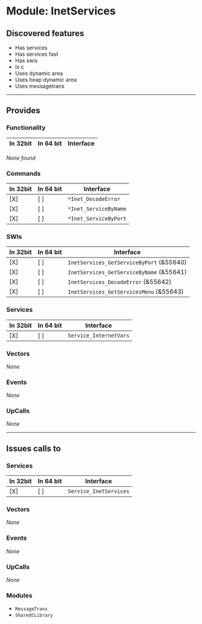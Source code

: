# Module: InetServices

## Discovered features


* Has services
* Has services fast
* Has swis
* Is c
* Uses dynamic area
* Uses heap dynamic area
* Uses messagetrans

---

## Provides

### Functionality

| In 32bit | In 64 bit | Interface |
|----------|-----------|-----------|

*None found*

### Commands


| In 32bit | In 64 bit | Interface |
|----------|-----------|-----------|
| [X]      | [ ]       | `*Inet_DecodeError` |
| [X]      | [ ]       | `*Inet_ServiceByName` |
| [X]      | [ ]       | `*Inet_ServiceByPort` |


### SWIs


| In 32bit | In 64 bit | Interface |
|----------|-----------|-----------|
| [X]      | [ ]       | `InetServices_GetServiceByPort` (&55640) |
| [X]      | [ ]       | `InetServices_GetServiceByName` (&55641) |
| [X]      | [ ]       | `InetServices_DecodeError` (&55642) |
| [X]      | [ ]       | `InetServices_GetServicesMenu` (&55643) |


### Services


| In 32bit | In 64 bit | Interface |
|----------|-----------|-----------|
| [X]      | [ ]       | `Service_InternetVars` |


### Vectors


*None*


### Events


*None*


### UpCalls


*None*


---

## Issues calls to

### Services


| In 32bit | In 64 bit | Interface |
|----------|-----------|-----------|
| [X]      | [ ]       | `Service_InetServices` |


### Vectors


*None*


### Events


*None*


### UpCalls


*None*


### Modules


* `MessageTrans`
* `SharedCLibrary`



